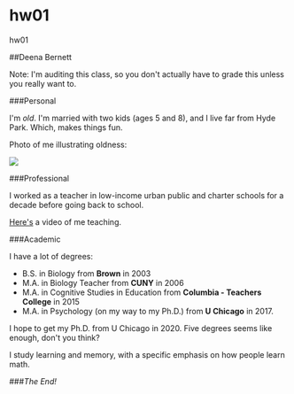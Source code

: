 # hw01

hw01

##Deena Bernett

Note: I'm auditing this class, so you don't actually have to grade this unless you really want to.

###Personal


I'm *old*. I'm married with two kids (ages 5 and 8), and I live far from Hyde Park. Which, makes things fun.

Photo of me illustrating oldness:

![](https://psychology.uchicago.edu/sites/psychology.uchicago.edu/files/styles/columnwidth-wider/public/uploads/images/Bernett.jpg)


###Professional

I worked as a teacher in low-income urban public and charter schools for a decade before going back to school.

[Here's](https://www.facebook.com/watch/?v=155528367800318 "Deena Teaching") a video of me teaching.

###Academic

I have a lot of degrees:

* B.S. in Biology from **Brown** in 2003
* M.A. in Biology Teacher from **CUNY** in 2006
* M.A. in Cognitive Studies in Education from **Columbia - Teachers College** in 2015
* M.A. in Psychology (on my way to my Ph.D.) from **U Chicago** in 2017.  

I hope to get my Ph.D. from U Chicago in 2020. Five degrees seems like enough, don't you think?

I study learning and memory, with a specific emphasis on how people learn math.

###*The End!*








